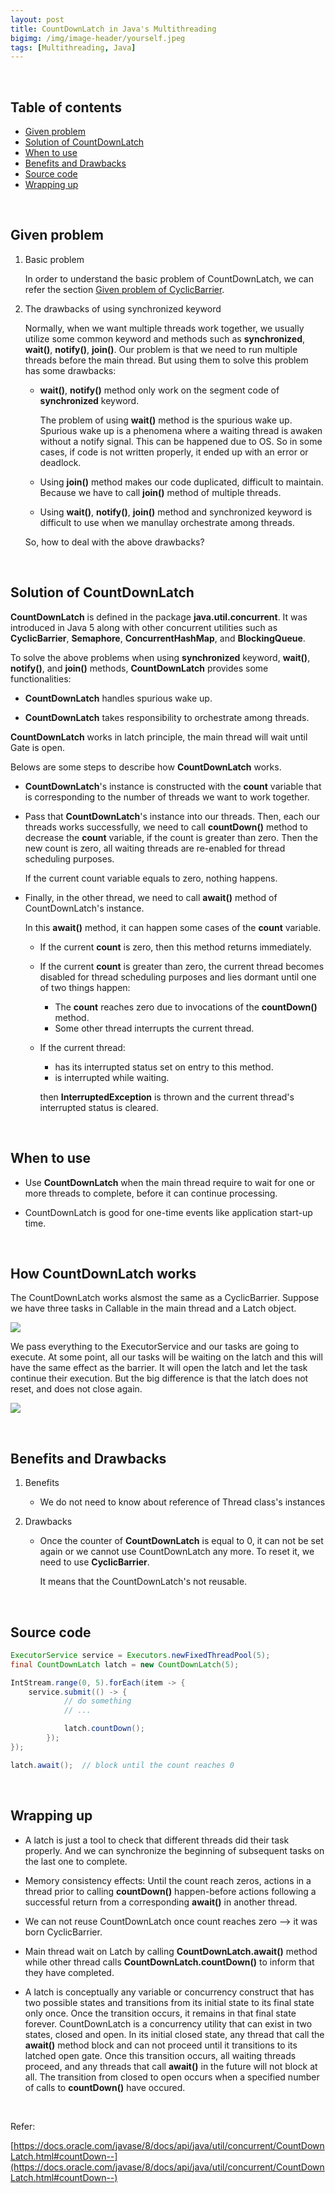 ```yaml
---
layout: post
title: CountDownLatch in Java's Multithreading
bigimg: /img/image-header/yourself.jpeg
tags: [Multithreading, Java]
---
```





<br>

## Table of contents
- [Given problem](#given-problem)
- [Solution of CountDownLatch](#solution-of-countdownlatch)
- [When to use](#when-to-use)
- [Benefits and Drawbacks](#benefits-and-drawbacks)
- [Source code](#source-code)
- [Wrapping up](#wrapping-up)


<br>

## Given problem

1. Basic problem

    In order to understand the basic problem of CountDownLatch, we can refer the section [Given problem of CyclicBarrier](https://ducmanhphan.github.io/2019-12-23-CyclicBarrier-in-Java's-Multithreading/#given-problem).

2. The drawbacks of using synchronized keyword

    Normally, when we want multiple threads work together, we usually utilize some common keyword and methods such as **synchronized**, **wait()**, **notify()**, **join()**. Our problem is that we need to run multiple threads before the main thread. But using them to solve this problem has some drawbacks:

    - **wait()**, **notify()** method only work on the segment code of **synchronized** keyword.

        The problem of using **wait()** method is the spurious wake up. Spurious wake up is a phenomena where a waiting thread is awaken without a notify signal. This can be happened due to OS. So in some cases, if code is not written properly, it ended up with an error or deadlock.

    - Using **join()** method makes our code duplicated, difficult to maintain. Because we have to call **join()** method of multiple threads.

    - Using **wait()**, **notify()**, **join()** method and synchronized keyword is difficult to use when we manullay orchestrate among threads.

    So, how to deal with the above drawbacks?

<br>

## Solution of CountDownLatch

**CountDownLatch** is defined in the package **java.util.concurrent**. It was introduced in Java 5 along with other concurrent utilities such as **CyclicBarrier**, **Semaphore**, **ConcurrentHashMap**, and **BlockingQueue**.

To solve the above problems when using **synchronized** keyword, **wait()**, **notify()**, and **join()** methods, **CountDownLatch** provides some functionalities:
- **CountDownLatch** handles spurious wake up.

- **CountDownLatch** takes responsibility to orchestrate among threads.

**CountDownLatch** works in latch principle, the main thread will wait until Gate is open.

Belows are some steps to describe how **CountDownLatch** works.
- **CountDownLatch**'s instance is constructed with the **count** variable that is corresponding to the number of threads we want to work together.

- Pass that **CountDownLatch**'s instance into our threads. Then, each our threads works successfully, we need to call **countDown()** method to decrease the **count** variable, if the count is greater than zero. Then the new count is zero, all waiting threads are re-enabled for thread scheduling purposes.

    If the current count variable equals to zero, nothing happens.

- Finally, in the other thread, we need to call **await()** method of CountDownLatch's instance.

    In this **await()** method, it can happen some cases of the **count** variable.
    - If the current **count** is zero, then this method returns immediately.

    - If the current **count** is greater than zero, the current thread becomes disabled for thread scheduling purposes and lies dormant until one of two things happen:

        - The **count** reaches zero due to invocations of the **countDown()** method.
        - Some other thread interrupts the current thread.

    - If the current thread:

        - has its interrupted status set on entry to this method.
        - is interrupted while waiting.

        then **InterruptedException** is thrown and the current thread's interrupted status is cleared.

<br>

## When to use

- Use **CountDownLatch** when the main thread require to wait for one or more threads to complete, before it can continue processing.

- CountDownLatch is good for one-time events like application start-up time.

<br>

## How CountDownLatch works

The CountDownLatch works alsmost the same as a CyclicBarrier. Suppose we have three tasks in Callable in the main thread and a Latch object.

![](../img/Java/Multithreading/count-down-latch/how-countdownlatch-works.png)

We pass everything to the ExecutorService and our tasks are going to execute. At some point, all our tasks will be waiting on the latch and this will have the same effect as the barrier. It will open the latch and let the task continue their execution. But the big difference is that the latch does not reset, and does not close again.

![](../img/Java/Multithreading/count-down-latch/how-countdownlatch-works-1.png)

<br>

## Benefits and Drawbacks

1. Benefits

    - We do not need to know about reference of Thread class's instances

2. Drawbacks

    - Once the counter of **CountDownLatch** is equal to 0, it can not be set again or we cannot use CountDownLatch any more. To reset it, we need to use **CyclicBarrier**.

        It means that the CountDownLatch's not reusable.

<br>

## Source code

```java
ExecutorService service = Executors.newFixedThreadPool(5);
final CountDownLatch latch = new CountDownLatch(5);

IntStream.range(0, 5).forEach(item -> {
    service.submit(() -> {
            // do something
            // ...

            latch.countDown();
        });
});

latch.await();  // block until the count reaches 0
```


<br>

## Wrapping up

- A latch is just a tool to check that different threads did their task properly. And we can synchronize the beginning of subsequent tasks on the last one to complete.

- Memory consistency effects: Until the count reach zeros, actions in a thread prior to calling **countDown()** happen-before actions following a successful return from a corresponding **await()** in another thread.

- We can not reuse CountDownLatch once count reaches zero --> it was born CyclicBarrier.

- Main thread wait on Latch by calling **CountDownLatch.await()** method while other thread calls **CountDownLatch.countDown()** to inform that they have completed.

- A latch is conceptually any variable or concurrency construct that has two possible states and transitions from its initial state to its final state only once. Once the transition occurs, it remains in that final state forever. CountDownLatch is a concurrency utility that can exist in two states, closed and open. In its initial closed state, any thread that call the **await()** method block and can not proceed until it transitions to its latched open gate. Once this transition occurs, all waiting threads proceed, and any threads that call **await()** in the future will not block at all. The transition from closed to open occurs when a specified number of calls to **countDown()** have occured.

<br>

Refer:

[https://docs.oracle.com/javase/8/docs/api/java/util/concurrent/CountDownLatch.html#countDown--](https://docs.oracle.com/javase/8/docs/api/java/util/concurrent/CountDownLatch.html#countDown--)